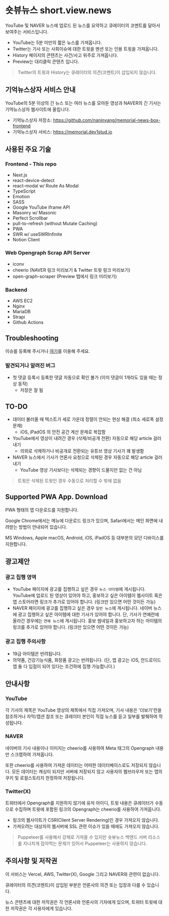 # 숏뷰뉴스 short.view.news

YouTube 및 NAVER 뉴스에 업로드 된 뉴스를 요약하고 큐레이터의 코멘트를 달아서 보여주는 서비스입니다.

- YouTube는 5분 미만의 짧은 뉴스를 가져옵니다.
- Twitter는 기사 또는 사회이슈에 대한 트윗을 멘션 또는 인용 트윗을 가져옵니다.
- History 페이지의 콘텐츠는 사건/사고 위주로 가져옵니다.
- Preview는 대리클릭 콘텐츠 입니다.

> Twitter의 트윗과 History는 큐레이터의 의견(코멘트)이 삽입되지 않습니다.

## 기억뉴스상자 서비스 안내

YouTube의 5분 이상의 긴 뉴스 또는 여러 뉴스를 모아둔 영상과 NAVER의 긴 기사는 기억뉴스상자 웹사이트에 올립니다.

- 기억뉴스상자 저장소: https://github.com/naninyang/memorial-news-box-frontend
- 기억뉴스상자 서비스: https://memorial.dev1stud.io

## 사용된 주요 기술

### Frontend - This repo

- Next.js
- react-device-detect
- react-modal w/ Route As Modal
- TypeScript
- Emotion
- SASS
- Google YouTube iframe API
- Masonry w/ Masonic
- Perfect Scrollbar
- pull-to-refresh (without Mutate Caching)
- PWA
- SWR w/ useSWRInfinite
- Notion Client

### Web Opengraph Scrap API Server

- iconv
- cheerio (NAVER 링크 미리보기 & Twitter 트윗 링크 미리보기)
- open-graph-scraper (Preview 탭에서 링크 미리보기)

### Backend

- AWS EC2
- Nginx
- MariaDB
- Strapi
- Github Actions

## Troubleshooting

이슈를 등록해 주시거나 [여기](https://shorts.dev1stud.io/contact-us)를 이용해 주세요.

### 발견되거나 알려진 버그

- 첫 댓글 등록시 등록한 댓글 자동으로 확인 불가 (이미 댓글이 1개라도 있을 때는 정상 동작)
  - 저장은 잘 됨

## TO-DO

- 데이터 불러올 때 텍스트가 세로 가운데 정렬이 안되는 현상 해결 (최소 세로폭 설정 문제)
  - iOS, iPadOS 의 안전 공간 계산 문제로 복잡함
- YouTube에서 영상이 내려간 경우 (삭제/비공개 전환) 자동으로 해당 article 걸러내기
  - 의외로 삭제하거나 비공개로 전환되는 유튜브 영상 기사가 꽤 발생함
- NAVER 뉴스에서 기사가 언론사 요청으로 삭제된 경우 자동으로 해당 article 걸러내기
  - YouTube 영상 기사보다는 삭제되는 경향이 드물지만 없는 건 아님

> 트윗은 삭제된 트윗인 경우 수동으로 처리할 수 밖에 없음

## Supported PWA App. Download

PWA 형태의 앱 다운로드를 지원합니다.

Google Chrome에서는 메뉴에 다운로드 링크가 있으며, Safari에서는 메인 화면에 내려받는 방법이 안내되어 있습니다.

MS Windows, Apple macOS, Android, iOS, iPadOS 등 대부분의 모던 디바이스를 지원합니다.

## 광고제안

### 광고 집행 영역

- YouTube 페이지에 광고를 집행하고 싶은 경우 `뉴스 아이템`에 게시됩니다. YouTube에 업로드 된 영상이 있어야 하고, 홍보하고 싶은 아이템이 웹사이트 혹은 앱 스토어라면 링크가 추가로 있어야 합니다. (링크만 있으면 어떤 것이든 가능)
- NAVER 페이지에 광고를 집행하고 싶은 경우 `일반 뉴스`에 게시됩니다. 네이버 뉴스에 광고 집행하고 싶은 아이템에 대한 기사가 있어야 합니다. 단, 기사가 연예란에 올라간 경우에는 `연예 뉴스`에 게시됩니다. 홍보 썸네일과 홍보하고자 하는 아이템의 링크를 추가로 있어야 합니다. (링크만 있으면 어떤 것이든 가능)

### 광고 집행 주의사항

- 19금 아이템은 반려됩니다.
- 의약품, 건강기능식품, 화장품 광고는 반려됩니다. (단, 앱 광고는 iOS, 안드로이드 앱 둘 다 입점이 되어 있다는 조건하에 집행 가능합니다.)

## 안내사항

### YouTube

각 기사의 제목은 YouTube 영상의 제목에서 직접 가져오며, 기사 내용은 '더보기'란을 참조하거나 자막/캡션 참조 또는 큐레이터 본인이 직접 뉴스를 듣고 일부를 발췌하여 작성됩니다.

### NAVER

네이버의 기사 내용이나 이미지는 cheerio를 사용하여 Meta 태그의 Opengraph 내용만 스크랩하여 가져옵니다.

또한 cheerio를 사용하여 가져온 데이터는 어떠한 데이터베이스로도 저장되지 않습니다. 모든 데이터는 캐싱이 되지만 서버에 저장되지 않고 사용자의 웹브라우저 또는 앱의 쿠키 및 로컬스토리지 한정하여 저장됩니다.

### Twitter(X)

트위터에서 Opengraph를 지원하지 않기에 유저 아이디, 트윗 내용은 큐레이터가 수동으로 수집하며 트윗에 포함된 링크의 Opengraph는 cheerio를 사용하여 가져옵니다.

- 링크의 웹사이트가 CSR(Client Server Rendering)인 경우 가져오지 않습니다.
- 가져오려는 대상자의 웹서버에 SSL 관련 이슈가 있을 때에도 가져오지 않습니다.

> Puppeteer를 사용해서 강제로 가져올 수 있지만 숏뷰뉴스 백엔드 서버 리소스를 지나치게 잡아먹는 문제가 있어서 Puppeteer는 사용하지 않습니다.

## 주의사항 및 저작권

이 서비스는 Vercel, AWS, Twitter(X), Google 그리고 NAVER와 관련이 없습니다.

큐레이터의 의견(코멘트)이 삽입된 부분은 언론사의 의견 또는 입장과 다를 수 있습니다.

뉴스 콘텐츠에 대한 저작권은 각 언론사와 언론사의 기자에게 있으며, 트위터 트윗에 대한 저작권은 각 사용자에게 있습니다.
